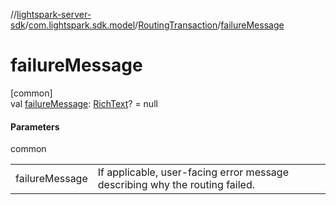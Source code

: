 //[lightspark-server-sdk](../../../index.md)/[com.lightspark.sdk.model](../index.md)/[RoutingTransaction](index.md)/[failureMessage](failure-message.md)

# failureMessage

[common]\
val [failureMessage](failure-message.md): [RichText](../-rich-text/index.md)? = null

#### Parameters

common

| | |
|---|---|
| failureMessage | If applicable, user-facing error message describing why the routing failed. |
